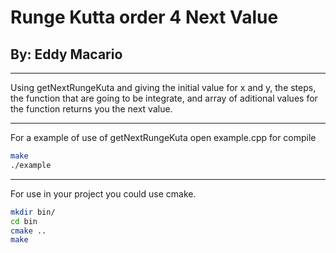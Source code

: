 # Runge Kutta order 4 Next Value

## By: Eddy Macario

---

Using getNextRungeKuta and giving the initial value for x and y, the steps, the function that are going to be integrate, and array of aditional values for the function returns you the next value.

---

For a example of use of getNextRungeKuta open example.cpp for compile

```bash
make
./example
```

---

For use in your project you could use cmake.

```bash
mkdir bin/
cd bin
cmake ..
make
```
